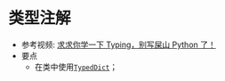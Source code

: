 # 类型注解

- 参考视频: [求求你学一下 Typing，别写屎山 Python 了！](https://www.bilibili.com/video/BV14Q4y1n7jz/?spm_id_from=333.337.search-card.all.click&vd_source=6345ff099e9f1fd30ec4178d875e05fc)
- 要点
  - 在类中使用[`TypedDict`](https://mypy.readthedocs.io/en/stable/typed_dict.html)；
